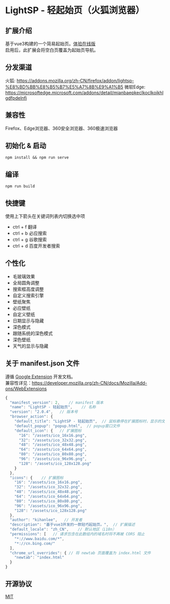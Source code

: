 # LightSP - 轻起始页（火狐浏览器）

## 扩展介绍
基于vue3构建的一个简易起始页。[体验在线版](https://www.amzgr.cc/archive/lightsp/)</br>
启用后，此扩展会将空白页覆盖为起始页导航。</br>

## 分发渠道
火狐: https://addons.mozilla.org/zh-CN/firefox/addon/lightsp-%E8%BD%BB%E8%B5%B7%E5%A7%8B%E9%A1%B5
微软Edge: https://microsoftedge.microsoft.com/addons/detail/mianbaepkeclkoclkoikhlgdfpdelnfi

## 兼容性
Firefox、Edge浏览器、360安全浏览器、360极速浏览器

## 初始化 & 启动
```
npm install && npm run serve
```

## 编译
```
npm run build
```

## 快捷键
使用上下箭头在关键词列表内切换选中项
- ctrl + f 翻译
- ctrl + b 必应搜索
- ctrl + g 谷歌搜索
- ctrl + d 百度开发者搜索

## 个性化
- 毛玻璃效果
- 全局圆角调整
- 搜索框高度调整
- 自定义搜索引擎
- 壁纸聚焦
- 必应壁纸
- 自定义壁纸
- 日期显示与隐藏
- 深色模式
- 跟随系统的深色模式
- 深色壁纸
- 天气的显示与隐藏

## 关于 manifest.json 文件
遵循 [Google Extension](https://developer.mozilla.org/zh-CN/docs/Mozilla/Add-ons/WebExtensions) 开发文档。</br>
兼容性详见：https://developer.mozilla.org/zh-CN/docs/Mozilla/Add-ons/WebExtensions
``` JavaScript
{
  "manifest_version": 2,    // manifest 版本
  "name": "LightSP - 轻起始页",    // 名称
  "version": "2.0.4",   // 版本号
  "browser_action": {
    "default_title": "LightSP - 轻起始页",  // 鼠标悬停在扩展图标时，显示的文字（类似于HTML的abbr标签）
    "default_popup": "popup.html",  // popup窗口文件
    "default_icon": {   // 扩展图标
      "16": "/assets/ico_16x16.png",
      "32": "/assets/ico_32x32.png",
      "48": "/assets/ico_48x48.png",
      "64": "/assets/ico_64x64.png",
      "80": "/assets/ico_80x80.png",
      "96": "/assets/ico_96x96.png",
      "128": "/assets/ico_128x128.png"
    }
  },
  "icons": {    // 扩展图标
    "16": "/assets/ico_16x16.png",
    "32": "/assets/ico_32x32.png",
    "48": "/assets/ico_48x48.png",
    "64": "/assets/ico_64x64.png",
    "80": "/assets/ico_80x80.png",
    "96": "/assets/ico_96x96.png",
    "128": "/assets/ico_128x128.png"
  },
  "author": "kihanlee",   // 开发者
  "description": "基于vue3开发的一款轻巧起始页。",  // 扩展描述
  "default_locale": "zh_CN",    // 默认地区（i18n）
  "permissions": [   // 请求包含在此数组内的域名时将不再被 CORS 阻止
    "*://www.baidu.com/*",
    "*://cn.bing.com/"
  ],
  "chrome_url_overrides": { // 将 newtab 页面覆盖为 index.html 文件
    "newtab": "index.html"
  }
}
```
## 开源协议
[MIT](https://opensource.org/licenses/MIT)
